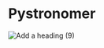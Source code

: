 # Pystronomer
![Add a heading (9)](https://github.com/user-attachments/assets/3cf34b62-a35b-44f3-a048-add79755846d)

